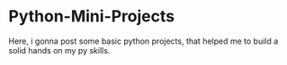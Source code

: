 # Python-Mini-Projects

Here, i gonna post some basic python projects, that helped me to build a solid hands on my py skills.
